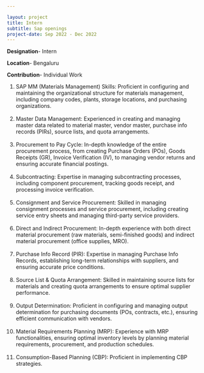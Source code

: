 ```yaml
---

layout: project
title: Intern
subtitle: Sap openings
project-date: Sep 2022 - Dec 2022
---
```

**Designation**- Intern

**Location**- Bengaluru

**Contribution**- Individual Work 

<ol>
<li>
SAP MM (Materials Management) Skills: Proficient in configuring and maintaining the organizational structure for materials management, including company codes, plants, storage locations, and purchasing organizations.
</li><br/>
<li>
Master Data Management: Experienced in creating and managing master data related to material master, vendor master, purchase info records (PIRs), source lists, and quota arrangements. 
</li><br/>
<li>
Procurement to Pay Cycle: In-depth knowledge of the entire procurement process, from creating Purchase Orders (POs), Goods Receipts (GR), Invoice Verification (IV), to managing vendor returns and ensuring accurate financial postings.
</li><br/>
<li>
Subcontracting: Expertise in managing subcontracting processes, including component procurement, tracking goods receipt, and processing invoice verification. 
</li><br/>
<li>
Consignment and Service Procurement: Skilled in managing consignment processes and service procurement, including creating service entry sheets and managing third-party service providers.
</li><br/>
<li>
Direct and Indirect Procurement: In-depth experience with both direct material procurement (raw materials, semi-finished goods) and indirect material procurement (office supplies, MRO).
</li><br/>
<li>
Purchase Info Record (PIR): Expertise in managing Purchase Info Records, establishing long-term relationships with suppliers, and ensuring accurate price conditions.
</li><br/>
<li>
Source List & Quota Arrangement: Skilled in maintaining source lists for materials and creating quota arrangements to ensure optimal supplier performance.
</li><br/>
<li>
Output Determination: Proficient in configuring and managing output determination for purchasing documents (POs, contracts, etc.), ensuring efficient communication with vendors. 
</li><br/>
<li>
Material Requirements Planning (MRP): Experience with MRP functionalities, ensuring optimal inventory levels by planning material requirements, procurement, and production schedules. 
</li><br/>
<li>
Consumption-Based Planning (CBP): Proficient in implementing CBP strategies.
</li>
</ol>